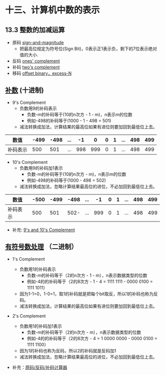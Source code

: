 # 十三、计算机中数的表示

## 13.3 整数的加减运算
- 原码 [sign-and-magnitude](https://zh.wikipedia.org/wiki/%E5%8E%9F%E7%A0%81)
  - 把最高位规定为符号位(Sign Bit)，0表示正1表示负，剩下的7位表示绝对值的大小.
- 反码 [ones' complement](https://zh.wikipedia.org/wiki/%E5%8F%8D%E7%A0%81)
- 补码 [two's complement](https://zh.wikipedia.org/wiki/%E4%BA%8C%E8%A3%9C%E6%95%B8)
- 移码 [offset binary，excess-N](https://zh.wikipedia.org/wiki/%E7%A7%BB%E7%A0%81)

## [补数](https://zh.wikipedia.org/wiki/%E8%A1%A5%E6%95%B0) (十进制)
- 9's Complement
  - 负数用9的补码表示
    - 负数-m的补码等于(10的n次方 - 1 - m)，n表示m的位数
    - 例如-498的补码等于(1000 - 1 - 498 = 501)
  - 减法转换成加法，计算结果的最高位如果有进位则要加回到最低位上去。

|  数值 |-499|-498|...|-1 |0  |0  |1  |...|498|499 
|------|----|----|---|---|---|---|---|---|---|---
|补码表示|500 |501 |...|998|999|0  |1  |...|498|499

- 10's Complement
  - 负数用9的补码加1表示
    - 负数-m的补码等于(10的n次方 - m)，n表示m的位数
    - 例如-498的补码等于(1000 - 498 = 502)
  - 减法转换成加法，忽略计算结果最高位的进位，不必加回到最低位上去。

|数值   |-500|-499|-498|...|-1 |0  |1  |...|498|499
|------|----|----|----|---|---|---|---|---|---|---
|补码表示|500 |501 |502-|...|999|0  |1  |...|498|499

- 补充: [9's and 10's Complement](https://www.javatpoint.com/9s-and-10s-complement-in-digital-electronics)

## [有符号数处理](https://zh.wikipedia.org/wiki/%E6%9C%89%E7%AC%A6%E8%99%9F%E6%95%B8%E8%99%95%E7%90%86) （二进制）
- 1's Complement
  - 负数用1的补码表示
    - 负数-m的补码等于（2的n次方 - 1 - m），n表示数据类型的位数
    - 例如-4的的补码等于（2的8次方 - 1 - 4 = 1111 1111 - 0000 0100 = 1111 1011）
  - 因为1-1=0，1-0=1，取1的补码就是把每个bit取反，所以1的补码也称为反码。
  - 减法转换成加法，计算结果的最高位如果有进位则要加回到最低位上去。

- 2's Complement
  - 负数用1的补码加1表示
    - 负数-m的补码等于（2的n次方 - m），n表示数据类型的位数
    - 例如-4的的补码等于（2的8次方 - 4 = 1 0000 0000 - 0000 0100 = 1111 1100）
  - 因为1的补码也称为反码，所以2的补码就是反码加1
  - 减法转换成加法，忽略计算结果最高位的进位，不必加回到最低位上去。

- 补充：[原码/反码/补码计算器](http://www.atoolbox.net/Tool.php?Id=952)

